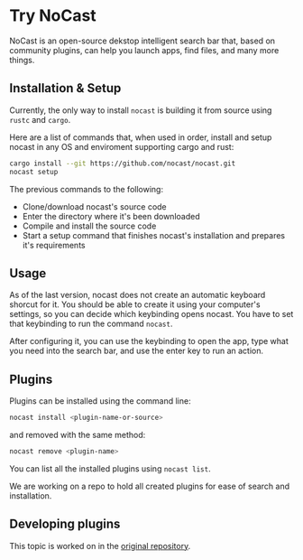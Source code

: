 # Try NoCast
NoCast is an open-source dekstop intelligent search bar that, based on community plugins, can help you launch apps, find files, and
many more things.

## Installation & Setup
Currently, the only way to install `nocast` is building it from source using `rustc` and `cargo`.

Here are a list of commands that, when used in order, install and setup nocast in any OS and enviroment supporting cargo and rust:
```bash
cargo install --git https://github.com/nocast/nocast.git
nocast setup
```
The previous commands to the following:
- Clone/download nocast's source code
- Enter the directory where it's been downloaded
- Compile and install the source code
- Start a setup command that finishes nocast's installation and prepares it's requirements

## Usage
As of the last version, nocast does not create an automatic keyboard shorcut for it. You should be able to create it using your
computer's settings, so you can decide which keybinding opens nocast. You have to set that keybinding to run the command `nocast`.

After configuring it, you can use the keybinding to open the app, type what you need into the search bar, and use the enter key to run
an action.

## Plugins
Plugins can be installed using the command line: 
```bash
nocast install <plugin-name-or-source>
```
and removed with the same method:
```bash
nocast remove <plugin-name>
```

You can list all the installed plugins using `nocast list`.

We are working on a repo to hold all created plugins for ease of search and installation.

## Developing plugins
This topic is worked on in the [original repository](https://github.com/nocast/nocast/blob/master/DEV.md).
